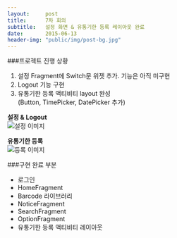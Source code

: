 ```yaml
---
layout:     post
title:      7차 회의
subtitle:   설정 화면 & 유통기한 등록 레이아웃 완료
date:       2015-06-13
header-img: "public/img/post-bg.jpg"
---
```


###프로젝트 진행 상황  

1. 설정 Fragment에 Switch문 위젯 추가. 기능은 아직 미구현  
2. Logout 기능 구현  
3. 유통기한 등록 액티비티 layout 완성  
(Button, TimePicker, DatePicker 추가)

**설정 & Logout**  
![설정 이미지](/Softcone/public/img/0613option.png)  

**유통기한 등록**  
![등록 이미지](/Softcone/public/img/0613insert.png)  



###구현 완료 부분  
- 로그인  
- HomeFragment  
- Barcode 라이브러리  
- NoticeFragment  
- SearchFragment  
- OptionFragment  
- 유통기한 등록 액티비티 레이아웃
